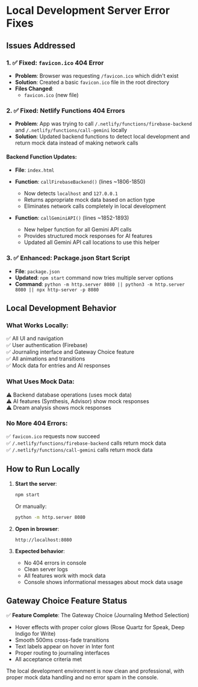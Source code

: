 # Local Development Server Error Fixes

## Issues Addressed

### 1. ✅ Fixed: `favicon.ico` 404 Error
- **Problem**: Browser was requesting `/favicon.ico` which didn't exist
- **Solution**: Created a basic `favicon.ico` file in the root directory
- **Files Changed**: 
  - `favicon.ico` (new file)

### 2. ✅ Fixed: Netlify Functions 404 Errors
- **Problem**: App was trying to call `/.netlify/functions/firebase-backend` and `/.netlify/functions/call-gemini` locally
- **Solution**: Updated backend functions to detect local development and return mock data instead of making network calls

#### Backend Function Updates:
- **File**: `index.html`
- **Function**: `callFirebaseBackend()` (lines ~1806-1850)
  - Now detects `localhost` and `127.0.0.1`
  - Returns appropriate mock data based on action type
  - Eliminates network calls completely in local development

- **Function**: `callGeminiAPI()` (lines ~1852-1893) 
  - New helper function for all Gemini API calls
  - Provides structured mock responses for AI features
  - Updated all Gemini API call locations to use this helper

### 3. ✅ Enhanced: Package.json Start Script
- **File**: `package.json`
- **Updated**: `npm start` command now tries multiple server options
- **Command**: `python -m http.server 8080 || python3 -m http.server 8080 || npx http-server -p 8080`

## Local Development Behavior

### What Works Locally:
✅ All UI and navigation  
✅ User authentication (Firebase)  
✅ Journaling interface and Gateway Choice feature  
✅ All animations and transitions  
✅ Mock data for entries and AI responses  

### What Uses Mock Data:
⚠️ Backend database operations (uses mock data)  
⚠️ AI features (Synthesis, Advisor) show mock responses  
⚠️ Dream analysis shows mock responses  

### No More 404 Errors:
✅ `favicon.ico` requests now succeed  
✅ `/.netlify/functions/firebase-backend` calls return mock data  
✅ `/.netlify/functions/call-gemini` calls return mock data  

## How to Run Locally

1. **Start the server**:
   ```bash
   npm start
   ```
   Or manually:
   ```bash
   python -m http.server 8080
   ```

2. **Open in browser**:
   ```
   http://localhost:8080
   ```

3. **Expected behavior**:
   - No 404 errors in console
   - Clean server logs
   - All features work with mock data
   - Console shows informational messages about mock data usage

## Gateway Choice Feature Status

✅ **Feature Complete**: The Gateway Choice (Journaling Method Selection)
- Hover effects with proper color glows (Rose Quartz for Speak, Deep Indigo for Write)
- Smooth 500ms cross-fade transitions
- Text labels appear on hover in Inter font
- Proper routing to journaling interfaces
- All acceptance criteria met

The local development environment is now clean and professional, with proper mock data handling and no error spam in the console.